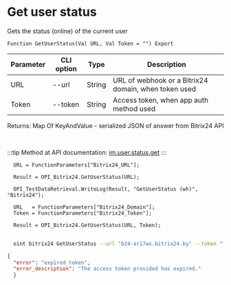 ﻿---
sidebar_position: 17
---

# Get user status
 Gets the status (online) of the current user



`Function GetUserStatus(Val URL, Val Token = "") Export`

  | Parameter | CLI option | Type | Description |
  |-|-|-|-|
  | URL | --url | String | URL of webhook or a Bitrix24 domain, when token used |
  | Token | --token | String | Access token, when app auth method used |

  
  Returns:  Map Of KeyAndValue - serialized JSON of answer from Bitrix24 API

<br/>

:::tip
Method at API documentation: [im.user.status.get](https://dev.1c-bitrix.ru/learning/course/index.php?COURSE_ID=93&LESSON_ID=11497)
:::
<br/>


```bsl title="Code example"
  URL = FunctionParameters["Bitrix24_URL"];
  
  Result = OPI_Bitrix24.GetUserStatus(URL);
  
  OPI_TestDataRetrieval.WriteLog(Result, "GetUserStatus (wh)", "Bitrix24");
  
  URL   = FunctionParameters["Bitrix24_Domain"];
  Token = FunctionParameters["Bitrix24_Token"];
  
  Result = OPI_Bitrix24.GetUserStatus(URL, Token);
```



```sh title="CLI command example"
    
  oint bitrix24 GetUserStatus --url "b24-ar17wx.bitrix24.by" --token "fe3fa966006e9f06006b12e400000001000..."

```

```json title="Result"
{
  "error": "expired_token",
  "error_description": "The access token provided has expired."
  }
```
